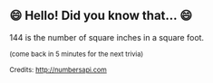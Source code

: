 ## :smile: Hello! Did you know that... :smile:
144 is the number of square inches in a square foot.

<sup>(come back in 5 minutes for the next trivia)</sup>


<sup>Credits: http://numbersapi.com</sup>
